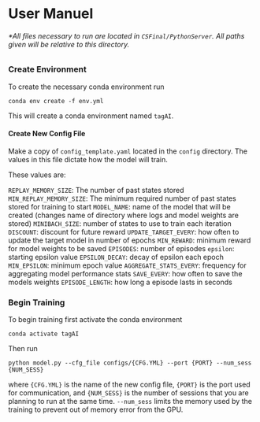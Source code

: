 # User Manuel

###### *All files necessary to run are located in `CSFinal/PythonServer`. All paths given will be relative to this directory.

### Create Environment

To create the necessary conda environment run

`conda env create -f env.yml`

This will create a conda environment named `tagAI`.

#### Create New Config File

Make a copy of `config_template.yaml` located in the `config` directory. The values in this file dictate how the model will train.

These values are:

`REPLAY_MEMORY_SIZE`: The number of past states stored
`MIN_REPLAY_MEMORY_SIZE`: The minimum required number of past states stored for training to start
`MODEL_NAME`: name of the model that will be created (changes name of directory where logs and model weights are stored)
`MINIBACH_SIZE`: number of states to use to train each iteration
`DISCOUNT`: discount for future reward
`UPDATE_TARGET_EVERY`: how often to update the target model in number of epochs
`MIN_REWARD`: minimum reward for model weights to be saved
`EPISODES`: number of episodes 
`epsilon`: starting epsilon value
`EPSILON_DECAY`: decay of epsilon each epoch
`MIN_EPSILON`: minimum epoch value
`AGGREGATE_STATS_EVERY`: frequency for aggregating model performance stats
`SAVE_EVERY`: how often to save the models weights
`EPISODE_LENGTH`: how long a episode lasts in seconds

### Begin Training

To begin training first activate the conda environment

`conda activate tagAI`

Then run 

`python model.py --cfg_file configs/{CFG.YML} --port {PORT} --num_sess {NUM_SESS}`

where `{CFG.YML}` is the name of the new config file, `{PORT}` is the port used for communication, and `{NUM_SESS}` is the number of sessions that you are planning to run at the same time. `--num_sess` limits the memory used by the training to prevent out of memory error from the GPU.


